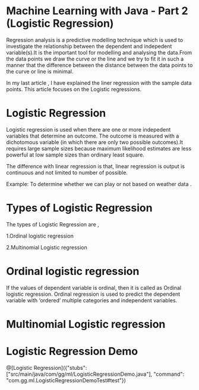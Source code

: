 # Machine Learning with Java - Part 2 (Logistic Regression)

Regression analysis is a predictive modelling technique which is used to investigate the relationship between the dependent and indepedent variable(s).It is the important tool for modelling and analysing the data.From the data points we draw the curve or the line and we try to fit it in such a manner that the difference  between the distance between the data points to the curve or line is minimal.

In my last article , I have explained the liner regression with the sample data points. This article focuses on the Logistic regressions.


# Logistic Regression

Logistic regression is used when there are one or more indepedent variables that determine an outcome. The outcome is measured with a dichotomous variable (in which there are only two possible outcomes).It requires large sample sizes because maximum likelihood estimates are less powerful at low sample sizes than ordinary least square.

The difference with linear regression is that, linear regression is output is continuous and not limited to number of possible.

Example: To determine whether we can play or not based on weather data .

# Types of Logistic Regression

The types of Logistic Regression are ,

1.Ordinal logistic regression

2.Multinomial Logistic regression

# Ordinal logistic regression

If the values of dependent variable is ordinal, then it is called as Ordinal logistic regression. Ordinal regression is used to predict the dependent variable with ‘ordered’ multiple categories and independent variables. 


# Multinomial Logistic regression

# Logistic Regression Demo

@[Logistic Regression]({"stubs": ["src/main/java/com/gg/ml/LogisticRegressionDemo.java"], "command": "com.gg.ml.LogisticRegressionDemoTest#test"})

